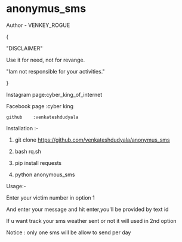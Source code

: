 # anonymus_sms
Author - VENKEY_ROGUE


{

"DISCLAIMER"


Use it for need, not for revange.

"Iam not responsible for your activities."

}

Instagram page:cyber_king_of_internet

Facebook page :cyber king

    github    :venkateshdudyala


Installation :-

1. git clone https://github.com/venkateshdudyala/anonymus_sms 

2. bash rq.sh

3. pip install requests

4. python anonymous_sms


Usage:-

Enter your victim number in option 1

And enter your message and hit enter,you'll be provided by text id

If u want track your sms weather sent or not it will used in 2nd option

Notice : only one sms will be allow to send per day
